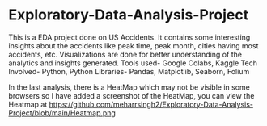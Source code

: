 # Exploratory-Data-Analysis-Project

This is a EDA project done on US Accidents. It contains some interesting insights about the accidents like peak time, peak month, cities having most accidents, etc. Visualizations are done for better understanding of the analytics and insights generated. Tools used- Google Colabs, Kaggle Tech Involved- Python, Python Libraries- Pandas, Matplotlib, Seaborn, Folium

In the last analysis, there is a HeatMap which may not be visible in some browsers so I have added a screenshot of the HeatMap, you can view the Heatmap at https://github.com/meharrsingh2/Exploratory-Data-Analysis-Project/blob/main/Heatmap.png 
